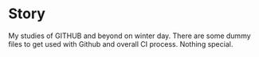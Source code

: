# Story
My studies of GITHUB and beyond on winter day.
There are some dummy files to get used with Github and overall CI process. Nothing special.
